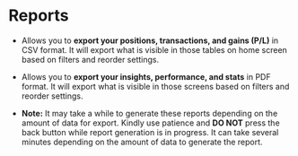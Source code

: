 # **Reports**


- Allows you to **export your positions, transactions, and gains (P/L)** in CSV format. It will export what is visible in those tables on home screen based on filters and reorder settings.
- Allows you to **export your insights, performance, and stats** in PDF format. It will export what is visible in those screens based on filters and reorder settings.
 
- **Note:** It may take a while to generate these reports depending on the amount of data for export. Kindly use patience and **DO NOT** press the back button while report generation is in progress. 
It can take several minutes depending on the amount of data to generate the report.
